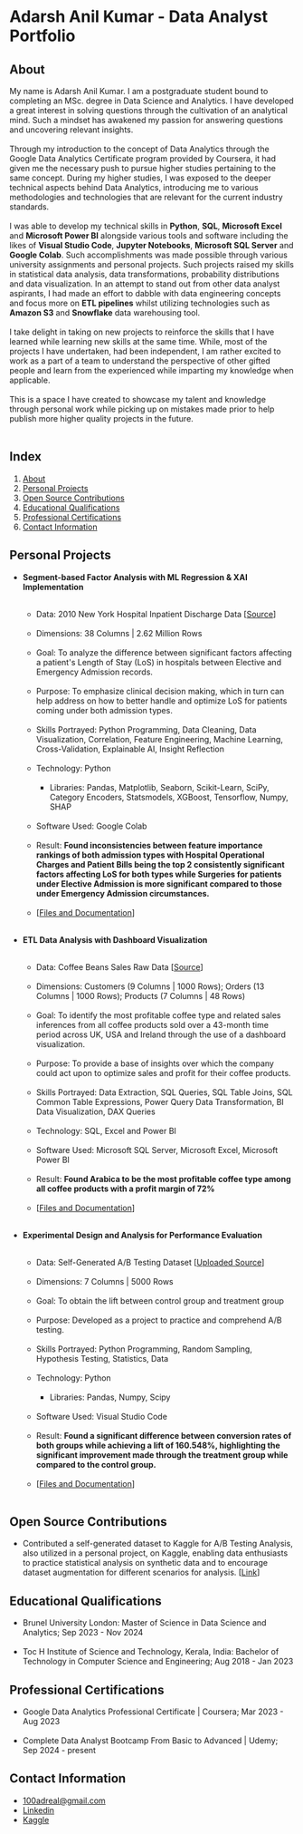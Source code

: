 # Adarsh Anil Kumar - Data Analyst Portfolio

## About
My name is Adarsh Anil Kumar. I am a postgraduate student bound to completing an MSc. degree in Data Science and Analytics. I have developed a great interest in solving questions through the cultivation of an analytical mind. Such a mindset has awakened my passion for answering questions and uncovering relevant insights.<br><br>
Through my introduction to the concept of Data Analytics through the Google Data Analytics Certificate program provided by Coursera, it had given me the necessary push to pursue higher studies pertaining to the same concept. During my higher studies, I was exposed to the deeper technical aspects behind Data Analytics, introducing me to various methodologies and technologies that are relevant for the current industry standards.<br><br>
I was able to develop my technical skills in **Python**, **SQL**, **Microsoft Excel** and **Microsoft Power BI** alongside various tools and software including the likes of **Visual Studio Code**, **Jupyter Notebooks**, **Microsoft SQL Server** and **Google Colab**. Such accomplishments was made possible through various university assignments and personal projects. Such projects raised my skills in statistical data analysis, data transformations, probability distributions and data visualization. In an attempt to stand out from other data analyst aspirants, I had made an effort to dabble with data engineering concepts and focus more on **ETL pipelines** whilst utilizing technologies such as **Amazon S3** and **Snowflake** data warehousing tool.<br><br>
I take delight in taking on new projects to reinforce the skills that I have learned while learning new skills at the same time. While, most of the projects I have undertaken, had been independent, I am rather excited to work as a part of a team to understand the perspective of other gifted people and learn from the experienced while imparting my knowledge when applicable.<br><br> 
This is a space I have created to showcase my talent and knowledge through personal work while picking up on mistakes made prior to help publish more higher quality projects in the future.<br><br>

## Index
1. [About](https://github.com/adarsh-142/DA-Portfolio/blob/main/README.md#about)<br>
2. [Personal Projects](https://github.com/adarsh-142/DA-Portfolio/blob/main/README.md#personal-projects)<br>
3. [Open Source Contributions](https://github.com/adarsh-142/DA-Portfolio/blob/main/README.md#open-source-contributions)<br>
3. [Educational Qualifications](https://github.com/adarsh-142/DA-Portfolio/blob/main/README.md#educational-qualifications)<br>
4. [Professional Certifications](https://github.com/adarsh-142/DA-Portfolio/blob/main/README.md#professional-certifications)<br>
5. [Contact Information](https://github.com/adarsh-142/DA-Portfolio/blob/main/README.md#contact-information)<br>

## Personal Projects
- **Segment-based Factor Analysis with ML Regression & XAI Implementation**<br><br>
  - Data: 2010 New York Hospital Inpatient Discharge Data [[Source](https://www.kaggle.com/datasets/thedevastator/2010-new-york-state-hospital-inpatient-discharge)]<br><br>
  - Dimensions: 38 Columns | 2.62 Million Rows<br><br>
  - Goal: To analyze the difference between significant factors affecting a patient's Length of Stay (LoS) in hospitals between Elective and Emergency Admission records.<br><br>
  - Purpose: To emphasize clinical decision making, which in turn can help address on how to better handle and optimize LoS for patients coming under both admission types.<br><br>
  - Skills Portrayed: Python Programming, Data Cleaning, Data Visualization, Correlation, Feature Engineering, Machine Learning, Cross-Validation, Explainable AI, Insight Reflection<br><br>
  - Technology: Python<br><br>
    - Libraries: Pandas, Matplotlib, Seaborn, Scikit-Learn, SciPy, Category Encoders, Statsmodels, XGBoost, Tensorflow, Numpy, SHAP<br><br>
  - Software Used: Google Colab<br><br>
  - Result: **Found inconsistencies between feature importance rankings of both admission types with Hospital Operational Charges and Patient Bills being the top 2 consistently significant factors affecting LoS for both types while Surgeries for patients under Elective Admission is more significant compared to those under Emergency Admission circumstances.**<br><br>
  - [[Files and Documentation](https://github.com/adarsh-142/Projects/tree/main/Segment-based%20Factor%20Analysis%20with%20ML%20Regression%20and%20XAI%20Implementation)]<br><br>

- **ETL Data Analysis with Dashboard Visualization**<br><br>
  - Data: Coffee Beans Sales Raw Data [[Source](https://www.kaggle.com/datasets/saadharoon27/coffee-bean-sales-raw-dataset)]<br><br>
  - Dimensions: Customers (9 Columns | 1000 Rows); Orders (13 Columns | 1000 Rows); Products (7 Columns | 48 Rows)<br><br>
  - Goal: To identify the most profitable coffee type and related sales inferences from all coffee products sold over a 43-month time period across UK, USA and Ireland through the use of a dashboard visualization.<br><br>
  - Purpose: To provide a base of insights over which the company could act upon to optimize sales and profit for their coffee products.<br><br>
  - Skills Portrayed: Data Extraction, SQL Queries, SQL Table Joins, SQL Common Table Expressions, Power Query Data Transformation, BI Data Visualization, DAX Queries<br><br>
  - Technology: SQL, Excel and Power BI<br><br>
  - Software Used: Microsoft SQL Server, Microsoft Excel, Microsoft Power BI<br><br>
  - Result: **Found Arabica to be the most profitable coffee type among all coffee products with a profit margin of 72%**<br><br>
  - [[Files and Documentation](https://github.com/adarsh-142/Projects/tree/main/ETL%20Data%20Analysis%20with%20Dashboard%20Visualization)]<br><br>

- **Experimental Design and Analysis for Performance Evaluation**<br><br>
  - Data: Self-Generated A/B Testing Dataset [[Uploaded Source](https://www.kaggle.com/datasets/adarsh0806/ab-testing-practice)]<br><br>
  - Dimensions: 7 Columns | 5000 Rows<br><br>
  - Goal: To obtain the lift between control group and treatment group <br><br>
  - Purpose: Developed as a project to practice and comprehend A/B testing.<br><br>
  - Skills Portrayed: Python Programming, Random Sampling, Hypothesis Testing, Statistics, Data <br><br>
  - Technology: Python<br><br>
    - Libraries: Pandas, Numpy, Scipy<br><br>
  - Software Used: Visual Studio Code<br><br>
  - Result: **Found a significant difference between conversion rates of both groups while achieving a lift of 160.548%, highlighting the significant improvement made through the treatment group while compared to the control group.**<br><br>
  - [[Files and Documentation](https://github.com/adarsh-142/Projects/tree/main/Experimental%20Design%20and%20Analysis%20for%20Performance%20E)]<br><br>

## Open Source Contributions
- Contributed a self-generated dataset to Kaggle for A/B Testing Analysis, also utilized in a personal project, on Kaggle, enabling data 
  enthusiasts to practice statistical analysis on synthetic data and to encourage dataset augmentation for different scenarios for 
  analysis. [[Link](https://www.kaggle.com/datasets/adarsh0806/ab-testing-practice)]<br>
  
## Educational Qualifications
- Brunel University London: Master of Science in Data Science and Analytics; Sep 2023 - Nov 2024<br><br>
- Toc H Institute of Science and Technology, Kerala, India: Bachelor of Technology in Computer Science and Engineering; Aug 2018 - Jan 2023<br>

## Professional Certifications
- Google Data Analytics Professional Certificate | Coursera; Mar 2023 - Aug 2023<br><br>
- Complete Data Analyst Bootcamp From Basic to Advanced | Udemy; Sep 2024 - present<br>

## Contact Information
- 100adreal@gmail.com
- [Linkedin](https://www.linkedin.com/in/adarsh-anil-kumar-734675216)
- [Kaggle](https://www.kaggle.com/adarsh0806)

